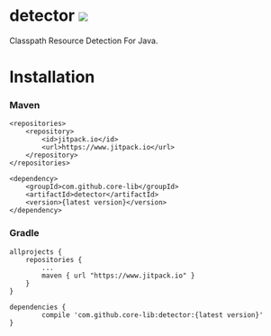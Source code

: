 # detector [![](https://jitpack.io/v/core-lib/detector.svg)](https://jitpack.io/#core-lib/detector)
Classpath Resource Detection For Java.

# Installation
### Maven
```
<repositories>
	<repository>
	    <id>jitpack.io</id>
	    <url>https://www.jitpack.io</url>
	</repository>
</repositories>

<dependency>
    <groupId>com.github.core-lib</groupId>
    <artifactId>detector</artifactId>
    <version>{latest version}</version>
</dependency>
```

### Gradle
```
allprojects {
	repositories {
		...
		maven { url "https://www.jitpack.io" }
	}
}

dependencies {
        compile 'com.github.core-lib:detector:{latest version}'
}
```